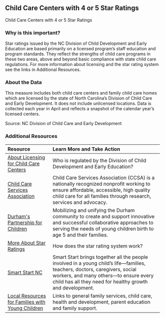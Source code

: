 ## Child Care Centers with 4 or 5 Star Ratings
Child Care Centers with 4 or 5 Star Ratings

### Why is this important?
Star ratings issued by the NC Division of Child Development and Early Education are based primarily on a licensed program’s staff education and program standards. They reflect the strengths of child care programs in these two areas, above and beyond basic compliance with state child care regulations.  For more information about licensing and the star rating system see the links in Additional Resources.

### About the Data
This measure includes both child care centers and family child care homes which are licensed by the state of North Carolina’s Division of Child Care and Early Development. It does not include unlicensed locations. Data is collected each year in April and reflects a snapshot of the calendar year’s licensed centers.

Source: NC Division of Child Care and Early Development 

### Additional Resources

|Resource | Learn More and Take Action | 
|:--- | :--- |
|[About Licensing for Child Care Centers](http://ncchildcare.nc.gov/providers/pv_sn2_rcc.asp) | Who is regulated by the Division of Child Development and Early Education?
|[Child Care Services Association](http://www.childcareservices.org/)| Child Care Services Association (CCSA) is a nationally recognized nonprofit working to ensure affordable, accessible, high quality child care for all families through research, services and advocacy.
|[Durham's Partnership for Children](http://www.dpfc.net/) | Mobilizing and unifying the Durham community to create and support innovative and successful collaborative approaches to serving the needs of young children birth to age 5 and their families.
|[More About Star Ratings](http://ncchildcare.nc.gov/providers/pv_sn2_hpae.asp) | How does the star rating system work?
|[Smart Start NC](http://www.smartstart.org/) | Smart Start brings together all the people involved in a young child’s life—families, teachers, doctors, caregivers, social workers, and many others—to ensure every child has all they need for healthy growth and development.
|[Local Resources for Families with Young Children](http://www.dpfc.net/localresources.aspx) | Links to general family services, child care, health and development, parent education and family support.   